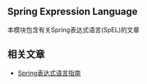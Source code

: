 ## Spring Expression Language

本模块包含有关Spring表达式语言(SpEL)的文章

## 相关文章

+ [Spring表达式语言指南](http://tu-yucheng.github.io/spring/2023/05/13/spring-expression-language.html)